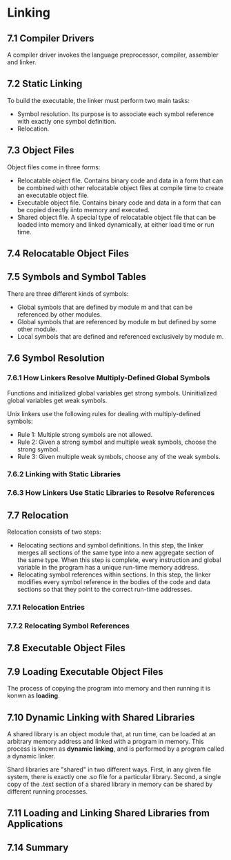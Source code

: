 Linking
=======

7.1 Compiler Drivers
--------------------

A compiler driver invokes the language preprocessor, compiler, assembler and linker.

7.2 Static Linking
------------------

To build the executable, the linker must perform two main tasks:

* Symbol resolution. Its purpose is to associate each symbol reference with exactly one symbol definition.
* Relocation. 

7.3 Object Files
----------------

Object files come in three forms:
* Relocatable object file. Contains binary code and data in a form that can be combined with other relocatable object files at compile time to create an executable object file.
* Executable object file. Contains binary code and data in a form that can be copied directly iinto memory and executed.
* Shared object file. A special type of relocatable object file that can be loaded into memory and linked dynamically, at either load time or run time.

7.4 Relocatable Object Files
----------------------------

7.5 Symbols and Symbol Tables
-----------------------------

There are three different kinds of symbols:
* Global symbols that are defined by module m and that can be referenced by other modules.
* Global symbols that are referenced by module m but defined by some other module.
* Local symbols that are defined and referenced exclusively by module m.

7.6 Symbol Resolution
---------------------

### 7.6.1 How Linkers Resolve Multiply-Defined Global Symbols

Functions and initialized global variables get strong symbols. Uninitialized global variables get weak symbols.

Unix linkers use the following rules for dealing with multiply-defined symbols:
* Rule 1: Multiple strong symbols are not allowed.
* Rule 2: Given a strong symbol and multiple weak symbols, choose the strong symbol.
* Rule 3: Given multiple weak symbols, choose any of the weak symbols.

### 7.6.2 Linking with Static Libraries

### 7.6.3 How Linkers Use Static Libraries to Resolve References

7.7 Relocation
--------------

Relocation consists of two steps:
* Relocating sections and symbol definitions. In this step, the linker merges all sections of the same type into a new aggregate section of the same type. When this step is complete, every instruction and global variable in the program has a unique run-time memory address.
* Relocating symbol references within sections. In this step, the linker modifies every symbol reference in the bodies of the code and data sections so that they point to the correct run-time addresses.

### 7.7.1 Relocation Entries

### 7.7.2 Relocating Symbol References

7.8 Executable Object Files
---------------------------

7.9 Loading Executable Object Files
-----------------------------------

The process of copying the program into memory and then running it is konwn as __loading__.

7.10 Dynamic Linking with Shared Libraries
------------------------------------------

A shared library is an object module that, at run time, can be loaded at an arbitrary memory address and linked with a program in memory. This process is known as __dynamic linking__, and is performed by a program called a dynamic linker.


Shard libraries are "shared" in two different ways. First, in any given file system, there is exactly one .so file for a particular library. Second, a single copy of the .text section of a shared library in memory can be shared by different running processes.

7.11 Loading and Linking Shared Libraries from Applications
-----------------------------------------------------------

7.14 Summary
------------


